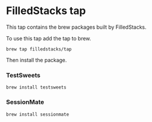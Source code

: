 # FilledStacks tap

This tap contains the brew packages built by FilledStacks.

To use this tap add the tap to brew.

```shell
brew tap filledstacks/tap
```

Then install the package. 

### TestSweets

```shell
brew install testsweets
```

### SessionMate

```shell
brew install sessionmate
```
